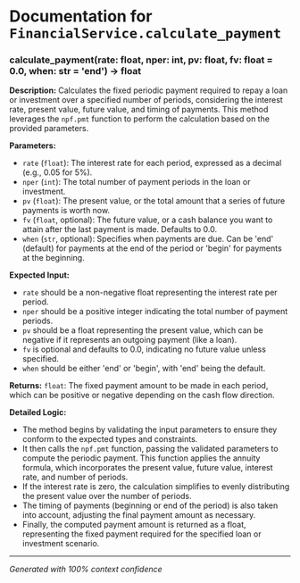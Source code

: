 # Documentation for `FinancialService.calculate_payment`

### calculate_payment(rate: float, nper: int, pv: float, fv: float = 0.0, when: str = 'end') -> float

**Description:**
Calculates the fixed periodic payment required to repay a loan or investment over a specified number of periods, considering the interest rate, present value, future value, and timing of payments. This method leverages the `npf.pmt` function to perform the calculation based on the provided parameters.

**Parameters:**
- `rate` (`float`): The interest rate for each period, expressed as a decimal (e.g., 0.05 for 5%).
- `nper` (`int`): The total number of payment periods in the loan or investment.
- `pv` (`float`): The present value, or the total amount that a series of future payments is worth now.
- `fv` (`float`, optional): The future value, or a cash balance you want to attain after the last payment is made. Defaults to 0.0.
- `when` (`str`, optional): Specifies when payments are due. Can be 'end' (default) for payments at the end of the period or 'begin' for payments at the beginning.

**Expected Input:**
- `rate` should be a non-negative float representing the interest rate per period.
- `nper` should be a positive integer indicating the total number of payment periods.
- `pv` should be a float representing the present value, which can be negative if it represents an outgoing payment (like a loan).
- `fv` is optional and defaults to 0.0, indicating no future value unless specified.
- `when` should be either 'end' or 'begin', with 'end' being the default.

**Returns:**
`float`: The fixed payment amount to be made in each period, which can be positive or negative depending on the cash flow direction.

**Detailed Logic:**
- The method begins by validating the input parameters to ensure they conform to the expected types and constraints.
- It then calls the `npf.pmt` function, passing the validated parameters to compute the periodic payment. This function applies the annuity formula, which incorporates the present value, future value, interest rate, and number of periods.
- If the interest rate is zero, the calculation simplifies to evenly distributing the present value over the number of periods.
- The timing of payments (beginning or end of the period) is also taken into account, adjusting the final payment amount as necessary.
- Finally, the computed payment amount is returned as a float, representing the fixed payment required for the specified loan or investment scenario.

---
*Generated with 100% context confidence*
